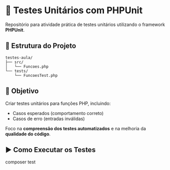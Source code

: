 # 🧪 Testes Unitários com PHPUnit

Repositório para atividade prática de testes unitários utilizando o framework **PHPUnit**.

## 📂 Estrutura do Projeto

```plaintext
testes-aula/
├── src/
│   └── Funcoes.php
└── tests/
    └── FuncoesTest.php
```

## 📝 Objetivo

Criar testes unitários para funções PHP, incluindo:

- Casos esperados (comportamento correto)
- Casos de erro (entradas inválidas)

Foco na **compreensão dos testes automatizados** e na melhoria da **qualidade do código**.

## ▶️ Como Executar os Testes

composer test
